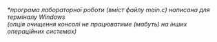 <em>*програма лабораторної роботи (вміст файлу main.c) написана для терміналу Windows\
 (опція очищення консолі не працюватиме (мабуть) на інших операційних системах)</em>
